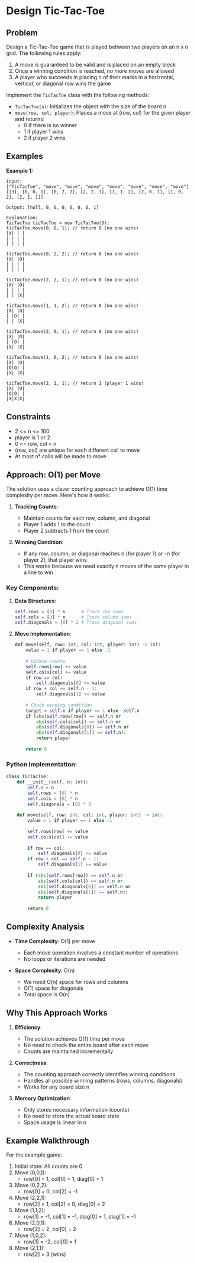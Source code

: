 # Design Tic-Tac-Toe

## Problem

Design a Tic-Tac-Toe game that is played between two players on an n x n grid. The following rules apply:

1. A move is guaranteed to be valid and is placed on an empty block
2. Once a winning condition is reached, no more moves are allowed
3. A player who succeeds in placing n of their marks in a horizontal, vertical, or diagonal row wins the game

Implement the `TicTacToe` class with the following methods:
- `TicTacToe(n)`: Initializes the object with the size of the board n
- `move(row, col, player)`: Places a move at (row, col) for the given player and returns:
  - 0 if there is no winner
  - 1 if player 1 wins
  - 2 if player 2 wins

## Examples

**Example 1:**
```
Input:
["TicTacToe", "move", "move", "move", "move", "move", "move", "move"]
[[3], [0, 0, 1], [0, 2, 2], [2, 2, 1], [1, 1, 2], [2, 0, 1], [1, 0, 2], [2, 1, 1]]

Output: [null, 0, 0, 0, 0, 0, 0, 1]

Explanation:
TicTacToe ticTacToe = new TicTacToe(3);
ticTacToe.move(0, 0, 1); // return 0 (no one wins)
|X| | |
| | | |
| | | |

ticTacToe.move(0, 2, 2); // return 0 (no one wins)
|X| |O|
| | | |
| | | |

ticTacToe.move(2, 2, 1); // return 0 (no one wins)
|X| |O|
| | | |
| | |X|

ticTacToe.move(1, 1, 2); // return 0 (no one wins)
|X| |O|
| |O| |
| | |X|

ticTacToe.move(2, 0, 1); // return 0 (no one wins)
|X| |O|
| |O| |
|X| |X|

ticTacToe.move(1, 0, 2); // return 0 (no one wins)
|X| |O|
|O|O| |
|X| |X|

ticTacToe.move(2, 1, 1); // return 1 (player 1 wins)
|X| |O|
|O|O| |
|X|X|X|
```

## Constraints

- 2 <= n <= 100
- player is 1 or 2
- 0 <= row, col < n
- (row, col) are unique for each different call to move
- At most n² calls will be made to move

## Approach: O(1) per Move

The solution uses a clever counting approach to achieve O(1) time complexity per move. Here's how it works:

1. **Tracking Counts**:
   - Maintain counts for each row, column, and diagonal
   - Player 1 adds 1 to the count
   - Player 2 subtracts 1 from the count

2. **Winning Condition**:
   - If any row, column, or diagonal reaches n (for player 1) or -n (for player 2), that player wins
   - This works because we need exactly n moves of the same player in a line to win

### Key Components:

1. **Data Structures**:
   ```python
   self.rows = [0] * n      # Track row sums
   self.cols = [0] * n      # Track column sums
   self.diagonals = [0] * 2 # Track diagonal sums
   ```

2. **Move Implementation**:
   ```python
   def move(self, row: int, col: int, player: int) -> int:
       value = 1 if player == 1 else -1
       
       # Update counts
       self.rows[row] += value
       self.cols[col] += value
       if row == col:
           self.diagonals[0] += value
       if row + col == self.n - 1:
           self.diagonals[1] += value
           
       # Check winning condition
       target = self.n if player == 1 else -self.n
       if (abs(self.rows[row]) == self.n or 
           abs(self.cols[col]) == self.n or 
           abs(self.diagonals[0]) == self.n or 
           abs(self.diagonals[1]) == self.n):
           return player
           
       return 0
   ```

### Python Implementation:

```python
class TicTacToe:
    def __init__(self, n: int):
        self.n = n
        self.rows = [0] * n
        self.cols = [0] * n
        self.diagonals = [0] * 2
        
    def move(self, row: int, col: int, player: int) -> int:
        value = 1 if player == 1 else -1
        
        self.rows[row] += value
        self.cols[col] += value
        
        if row == col:
            self.diagonals[0] += value
        if row + col == self.n - 1:
            self.diagonals[1] += value
            
        if (abs(self.rows[row]) == self.n or 
            abs(self.cols[col]) == self.n or 
            abs(self.diagonals[0]) == self.n or 
            abs(self.diagonals[1]) == self.n):
            return player
            
        return 0
```

## Complexity Analysis

- **Time Complexity**: O(1) per move
  - Each move operation involves a constant number of operations
  - No loops or iterations are needed

- **Space Complexity**: O(n)
  - We need O(n) space for rows and columns
  - O(1) space for diagonals
  - Total space is O(n)

## Why This Approach Works

1. **Efficiency**:
   - The solution achieves O(1) time per move
   - No need to check the entire board after each move
   - Counts are maintained incrementally

2. **Correctness**:
   - The counting approach correctly identifies winning conditions
   - Handles all possible winning patterns (rows, columns, diagonals)
   - Works for any board size n

3. **Memory Optimization**:
   - Only stores necessary information (counts)
   - No need to store the actual board state
   - Space usage is linear in n

## Example Walkthrough

For the example game:
1. Initial state: All counts are 0
2. Move (0,0,1): 
   - row[0] = 1, col[0] = 1, diag[0] = 1
3. Move (0,2,2):
   - row[0] = 0, col[2] = -1
4. Move (2,2,1):
   - row[2] = 1, col[2] = 0, diag[0] = 2
5. Move (1,1,2):
   - row[1] = -1, col[1] = -1, diag[0] = 1, diag[1] = -1
6. Move (2,0,1):
   - row[2] = 2, col[0] = 2
7. Move (1,0,2):
   - row[1] = -2, col[0] = 1
8. Move (2,1,1):
   - row[2] = 3 (wins) 
